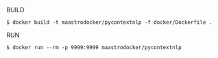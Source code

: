 BUILD

    $ docker build -t maastrodocker/pycontextnlp -f docker/Dockerfile .

RUN
    
    $ docker run --rm -p 9999:9999 maastrodocker/pycontextnlp
